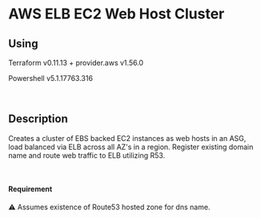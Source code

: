 # AWS ELB EC2 Web Host Cluster

## Using

Terraform v0.11.13 + provider.aws v1.56.0 

Powershell v5.1.17763.316

<br />

## Description

Creates a cluster of EBS backed EC2 instances as web hosts in an ASG, load 
balanced via ELB across all AZ's in a region. Register existing domain 
name and route web traffic to ELB utilizing R53.

<br />

#### Requirement
:warning: Assumes existence of Route53 hosted zone for dns name.